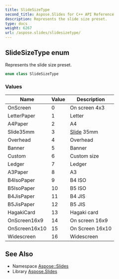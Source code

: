 ```yaml
---
title: SlideSizeType
second_title: Aspose.Slides for C++ API Reference
description: Represents the slide size preset.
type: docs
weight: 6267
url: /aspose.slides/slidesizetype/
---
```

## SlideSizeType enum


Represents the slide size preset.

```cpp
enum class SlideSizeType
```

### Values

| Name | Value | Description |
| --- | --- | --- |
| OnScreen | 0 | On screen 4x3 |
| LetterPaper | 1 | Letter |
| A4Paper | 2 | A4 |
| Slide35mm | 3 | [Slide](../slide/) 35mm |
| Overhead | 4 | Overhead |
| Banner | 5 | Banner |
| Custom | 6 | Custom size |
| Ledger | 7 | Ledger |
| A3Paper | 8 | A3 |
| B4IsoPaper | 9 | B4 ISO |
| B5IsoPaper | 10 | B5 ISO |
| B4JisPaper | 11 | B4 JIS |
| B5JisPaper | 12 | B5 JIS |
| HagakiCard | 13 | Hagaki card |
| OnScreen16x9 | 14 | On screen 16x9 |
| OnScreen16x10 | 15 | On Screen 16x10 |
| Widescreen | 16 | Widescreen |

## See Also

* Namespace [Aspose::Slides](../)
* Library [Aspose.Slides](../../)